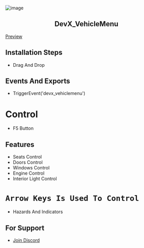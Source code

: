 ![image](https://imgur.com/py5ph9m.png)

<h2 align="center">DevX_VehicleMenu</h2>

[Preview](https://www.youtube.com/watch?v=oLHex_qSobI)

## Installation Steps
- Drag And Drop

## Events And Exports
- TriggerEvent('devx_vehiclemenu')

# Control
- F5 Button

## Features
- Seats Control
- Doors Control
- Windows Control
- Engine Control
- Interior Light Control
  
# `Arrow Keys Is Used To Control`
- Hazards And Indicators

## For Support
- [Join Discord](https://discord.gg/pwZztPt3cs)
